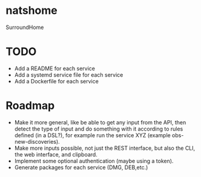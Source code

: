 # natshome
SurroundHome


# TODO
- Add a README for each service
- Add a systemd service file for each service
- Add a Dockerfile for each service

# Roadmap
- Make it more general, like be able to get any input from the API, then detect the
type of input and do something with it according to rules defined (in a DSL?), for example run the
service XYZ (example obs-new-discoveries).
- Make more inputs possible, not just the REST interface, but also the CLI, the web interface, and clipboard.
- Implement some optional authentication (maybe using a token).
- Generate packages for each service (DMG, DEB,etc.)
